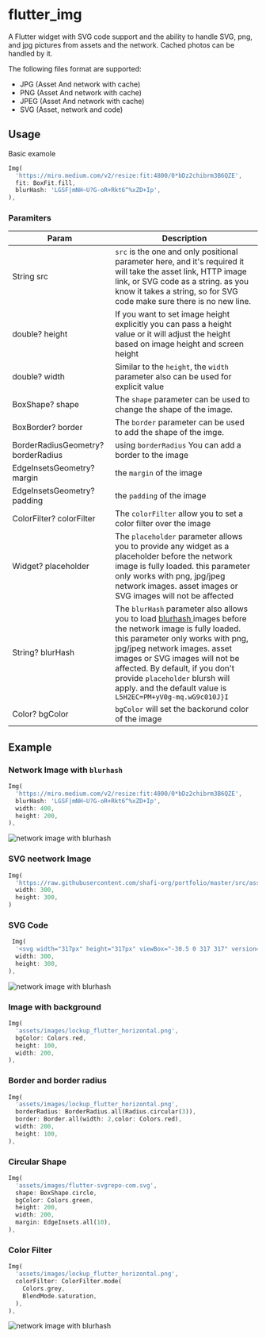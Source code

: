 # flutter_img
A Flutter widget with SVG code support and the ability to handle SVG, png, and jpg pictures from assets and the network. Cached photos can be handled by it.

The following files format are supported:

* JPG (Asset And network with cache)
* PNG (Asset And network with cache)
* JPEG (Asset And network with cache)
* SVG (Asset, network and code)

## Usage

Basic examole

```dart
Img(
  'https://miro.medium.com/v2/resize:fit:4800/0*bDz2chibrm3B6QZE',
  fit: BoxFit.fill, 
  blurHash: 'LGSF|mNH~U?G-oR+Rkt6^%xZD+Ip',
),
```

### Paramiters

Param                              | Description                                                                                                                                                                                                                                                                                                                                                             
|------------------------------------|-------------------------------------------------------------------------------------------------------------------------------------------------------------------------------------------------------------------------------------------------------------------------------------------------------------------------------------------------------------------------|
| String src                         | `src` is the one and only positional parameter here, and it's required it will take the asset link, HTTP image link, or SVG code as a string. as you know it takes a string, so for SVG code make sure there is no new line.                                                                                                                                            |
| double? height                     | If you want to set image height explicitly you can pass a height value or it will adjust the height based on image height and screen height                                                                                                                                                                                                                             |
| double? width                      | Similar to the `height`, the `width` parameter also can be used for explicit value                                                                                                                                                                                                                                                                                      |
| BoxShape? shape                    | The `shape` parameter can be used to change the shape of the image.                                                                                                                                                                                                                                                                                                     |
| BoxBorder? border                  | The `border` parameter can be used to add the shape of the imge.                                                                                                                                                                                                                                                                                                            |
| BorderRadiusGeometry? borderRadius | using `borderRadius` You can add a border to the image                                                                                                                                                                                                                                                                                                                   |
| EdgeInsetsGeometry? margin         | the `margin` of the image                                                                                                                                                                                                                                                                                                                                               |
| EdgeInsetsGeometry? padding        | the `padding` of the image                                                                                                                                                                                                                                                                                                                                              |
| ColorFilter? colorFilter           | The `colorFilter` allow you to set a color filter over the image                                                                                                                                                                                                                                                                                                        |
| Widget? placeholder                | The `placeholder` parameter allows you to provide any widget as a placeholder before the network image is fully loaded. this parameter only works with png, jpg/jpeg network images. asset images or SVG images will not be affected                                                                                                                                    |
| String? blurHash                   | The `blurHash` parameter also allows you to load [blurhash ](https://blurha.sh/) images before the network image is fully loaded. this parameter only works with png, jpg/jpeg network images. asset images or SVG images will not be affected. By default, if you don't provide `placeholder` blursh will apply. and the default value is `L5H2EC=PM+yV0g-mq.wG9c010J}I` |
| Color? bgColor                     | `bgColor` will set the backorund color of the image                                                                                                                                                                                                                                                                                                                         |

## Example

### Network Image with `blurhash`
```dart
Img(
  'https://miro.medium.com/v2/resize:fit:4800/0*bDz2chibrm3B6QZE',
  blurHash: 'LGSF|mNH~U?G-oR+Rkt6^%xZD+Ip',
  width: 400,
  height: 200,
),
```
![network image with blurhash](https://raw.githubusercontent.com/shafi-org/portfolio/master/src/assets/ezgif.com-video-to-gif.gif "network image with blurhash")


### SVG neetwork Image

```dart
Img(
  'https://raw.githubusercontent.com/shafi-org/portfolio/master/src/assets/flutter-svgrepo-com.svg',
  width: 300,
  height: 300,
)
```

### SVG Code
```dart
 Img(
  '<svg width="317px" height="317px" viewBox="-30.5 0 317 317" version="1.1" xmlns="http://www.w3.org/2000/svg" xmlns:xlink="http://www.w3.org/1999/xlink" preserveAspectRatio="xMidYMid"> <defs> <linearGradient x1="3.9517088%" y1="26.9930287%" x2="75.8970734%" y2="52.9192657%" id="linearGradient-1"> <stop stop-color="#000000" offset="0%"></stop> <stop stop-color="#000000" stop-opacity="0" offset="100%"></stop> </linearGradient> </defs> <g> <polygon fill="#47C5FB" points="157.665785 0.000549356223 0.000549356223 157.665785 48.8009614 206.466197 255.267708 0.000549356223"></polygon> <polygon fill="#47C5FB" points="156.567183 145.396793 72.1487107 229.815265 121.132608 279.530905 169.842925 230.820587 255.267818 145.396793"></polygon> <polygon fill="#00569E" points="121.133047 279.531124 158.214592 316.61267 255.267159 316.61267 169.842266 230.820807"></polygon> <polygon fill="#00B5F8" points="71.5995742 230.364072 120.401085 181.562561 169.842046 230.821136 121.132827 279.531454"></polygon> <polygon fill-opacity="0.8" fill="url(#linearGradient-1)" points="121.132827 279.531454 161.692896 266.072227 165.721875 234.941308"></polygon> </g> </svg>',
  width: 300,
  height: 300,
),
```
![network image with blurhash](https://raw.githubusercontent.com/shafi-org/portfolio/master/src/assets/Screenshot_20230224_164110.png "network image with blurhash")

### Image with background

```dart
Img(
  'assets/images/lockup_flutter_horizontal.png',
  bgColor: Colors.red,
  height: 100,
  width: 200,
),
```

### Border and border radius

```dart
Img(
  'assets/images/lockup_flutter_horizontal.png',
  borderRadius: BorderRadius.all(Radius.circular(3)),
  border: Border.all(width: 2,color: Colors.red),
  width: 200,
  height: 100,
),
```

### Circular Shape

```dart
Img(
  'assets/images/flutter-svgrepo-com.svg',
  shape: BoxShape.circle,
  bgColor: Colors.green,
  height: 200,
  width: 200,
  margin: EdgeInsets.all(10),
),
```

### Color Filter

```dart
Img(
  'assets/images/lockup_flutter_horizontal.png',
  colorFilter: ColorFilter.mode(
    Colors.grey,
    BlendMode.saturation,
  ),
),
```

![network image with blurhash](https://raw.githubusercontent.com/shafi-org/portfolio/master/src/assets/some%20example.png "network image with blurhash")